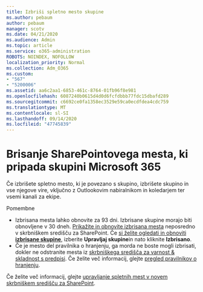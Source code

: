 ```yaml
---
title: Izbriši spletno mesto skupine
ms.author: pebaum
author: pebaum
manager: scotv
ms.date: 04/21/2020
ms.audience: Admin
ms.topic: article
ms.service: o365-administration
ROBOTS: NOINDEX, NOFOLLOW
localization_priority: Normal
ms.collection: Adm_O365
ms.custom:
- "567"
- "5200006"
ms.assetid: aa6c2aa1-6853-461c-8764-01fb96f8e981
ms.openlocfilehash: 6087240b0615d4d0d6fcfdbbb77fdc15dbafd289
ms.sourcegitcommit: c6692ce0fa1358ec3529e59ca0ecdfdea4cdc759
ms.translationtype: MT
ms.contentlocale: sl-SI
ms.lasthandoff: 09/14/2020
ms.locfileid: "47745839"
---
```

# <a name="delete-a-sharepoint-site-that-belongs-to-a-microsoft-365-group"></a>Brisanje SharePointovega mesta, ki pripada skupini Microsoft 365

Če izbrišete spletno mesto, ki je povezano s skupino, izbrišete skupino in vse njegove vire, vključno z Outlookovim nabiralnikom in koledarjem ter vsemi kanali za ekipe.
  
Pomembne

- Izbrisana mesta lahko obnovite za 93 dni. Izbrisane skupine morajo biti obnovljene v 30 dneh. [Prikažite in obnovite izbrisana mesta](https://admin.microsoft.com/sharepoint?page=recyclebin&modern=true) neposredno v skrbniškem središču za SharePoint. Če [si želite ogledati in obnoviti **izbrisane skupine**](https://outlook.office.com/people/group/deleted), izberite **Upravljaj skupine**in nato kliknite **Izbrisano**.
- Če je mesto del pravilnika o hranjenju, ga morda ne boste mogli izbrisati, dokler ne odstranite mesta iz [skrbniškega središča za varnost & skladnost s predpisi](https://protection.office.com/?rfr=AdminCenter#/retention). Če želite več informacij, glejte [pregled pravilnikov o hranjenju](https://docs.microsoft.com/microsoft-365/compliance/retention-policies).
  
Če želite več informacij, glejte [upravljanje spletnih mest v novem skrbniškem središču za SharePoint](https://docs.microsoft.com/sharepoint/manage-sites-in-new-admin-center).
